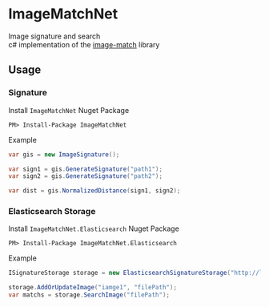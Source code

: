 # ImageMatchNet
Image signature and search  
c# implementation of the [image-match](https://github.com/ProvenanceLabs/image-match) library


## Usage

### Signature

Install `ImageMatchNet` Nuget Package
```
PM> Install-Package ImageMatchNet
```
Example
```csharp
var gis = new ImageSignature();

var sign1 = gis.GenerateSignature("path1");
var sign2 = gis.GenerateSignature("path2");

var dist = gis.NormalizedDistance(sign1, sign2);
```

### Elasticsearch Storage   
Install `ImageMatchNet.Elasticsearch` Nuget Package
```
PM> Install-Package ImageMatchNet.Elasticsearch
```
Example
```csharp
ISignatureStorage storage = new ElasticsearchSignatureStorage("http://localhost:9200");

storage.AddOrUpdateImage("iamge1", "filePath");
var matchs = storage.SearchImage("filePath");
```